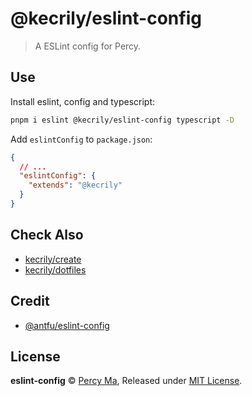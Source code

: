 # @kecrily/eslint-config

> A ESLint config for Percy.

## Use

Install eslint, config and typescript:

```sh
pnpm i eslint @kecrily/eslint-config typescript -D
```

Add `eslintConfig` to `package.json`:

```json
{
  // ...
  "eslintConfig": {
    "extends": "@kecrily"
  }
}
```

## Check Also

- [kecrily/create](https://github.com/kecrily/create)
- [kecrily/dotfiles](https://github.com/kecrily/dotfiles)

## Credit

- [@antfu/eslint-config](https://github.com/antfu/eslint-config)

## License

**eslint-config** © [Percy Ma](https://github.com/kecrily), Released under [MIT License](LICENSE).
